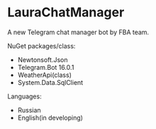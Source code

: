 # LauraChatManager
A new Telegram chat manager bot by FBA team.

NuGet packages/class:
- Newtonsoft.Json
- Telegram.Bot 16.0.1
- WeatherApi(class)
- System.Data.SqlClient

Languages:
- Russian
- English(in developing)
